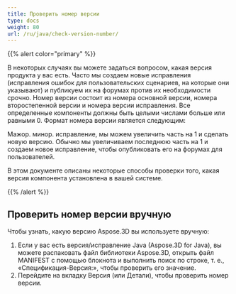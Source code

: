 ```yaml
---
title: Проверить номер версии
type: docs
weight: 80
url: /ru/java/check-version-number/
---
```

{{% alert color="primary" %}}

В некоторых случаях вы можете задаться вопросом, какая версия продукта у вас есть. Часто мы создаем новые исправления (исправления ошибок для пользовательских сценариев, на которые они указывают) и публикуем их на форумах против их необходимости срочно. Номер версии состоит из номера основной версии, номера второстепенной версии и номера версии исправления. Все определенные компоненты должны быть целыми числами больше или равными 0. Формат номера версии является следующим:

Мажор. минор. исправление, мы можем увеличить часть на 1 и сделать новую версию. Обычно мы увеличиваем последнюю часть на 1 и создаем новое исправление, чтобы опубликовать его на форумах для пользователей.

В этом документе описаны некоторые способы проверки того, какая версия компонента установлена в вашей системе.

{{% /alert %}}

##  **Проверить номер версии вручную**

Чтобы узнать, какую версию Aspose.3D вы используете вручную:

1. Если у вас есть версия/исправление Java (Aspose.3D for Java), вы можете распаковать файл библиотеки Aspose.3D, открыть файл MANIFEST с помощью блокнота и выполнить поиск по строке, т. е., «Спецификация-Версия:», чтобы проверить его значение.
1. Перейдите на вкладку Версия (или Детали), чтобы проверить номер версии.


